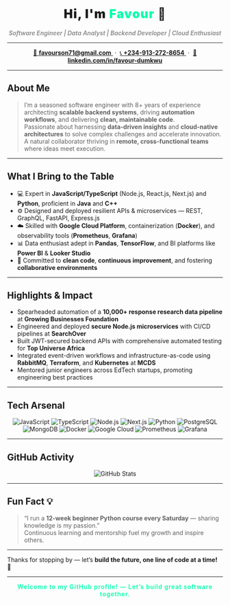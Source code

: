 <h1 align="center" style="font-weight: 900; letter-spacing: 1.5px;">
  Hi, I'm <span style="color:#00FFAB;">Favour</span> 👋
</h1>

<p align="center" style="font-style: italic; font-weight: 600; color:#888;">
  Software Engineer | Data Analyst | Backend Developer | Cloud Enthusiast
</p>

---

<p align="center">
  <a href="mailto:favourson71@gmail.com" title="Email">
    📧 <strong>favourson71@gmail.com</strong>
  </a> &nbsp;&middot;&nbsp;
  <a href="tel:+2349132728654" title="Phone">
    📞 <strong>+234-913-272-8654</strong>
  </a> &nbsp;&middot;&nbsp;
  <a href="https://linkedin.com/in/favour-dumkwu" target="_blank" rel="noopener noreferrer" title="LinkedIn">
    🔗 <strong>linkedin.com/in/favour-dumkwu</strong>
  </a>
</p>

---

## About Me

> I’m a seasoned software engineer with 8+ years of experience architecting **scalable backend systems**, driving **automation workflows**, and delivering **clean, maintainable code**.  
> Passionate about harnessing **data-driven insights** and **cloud-native architectures** to solve complex challenges and accelerate innovation.  
> A natural collaborator thriving in **remote, cross-functional teams** where ideas meet execution.

---

## What I Bring to the Table

- 💻 Expert in **JavaScript/TypeScript** (Node.js, React.js, Next.js) and **Python**, proficient in **Java** and **C++**  
- ⚙️ Designed and deployed resilient APIs & microservices — REST, GraphQL, FastAPI, Express.js  
- ☁️ Skilled with **Google Cloud Platform**, containerization (**Docker**), and observability tools (**Prometheus**, **Grafana**)  
- 📊 Data enthusiast adept in **Pandas**, **TensorFlow**, and BI platforms like **Power BI** & **Looker Studio**  
- 🚀 Committed to **clean code**, **continuous improvement**, and fostering **collaborative environments**

---

## Highlights & Impact

- Spearheaded automation of a **10,000+ response research data pipeline** at **Growing Businesses Foundation**  
- Engineered and deployed **secure Node.js microservices** with CI/CD pipelines at **SearchOver**  
- Built JWT-secured backend APIs with comprehensive automated testing for **Top Universe Africa**  
- Integrated event-driven workflows and infrastructure-as-code using **RabbitMQ**, **Terraform**, and **Kubernetes** at **MCDS**  
- Mentored junior engineers across EdTech startups, promoting engineering best practices

---

## Tech Arsenal

<p align="center">
  <img src="https://img.shields.io/badge/JavaScript-F7DF1E?style=for-the-badge&logo=javascript&logoColor=black" alt="JavaScript" />
  <img src="https://img.shields.io/badge/TypeScript-3178C6?style=for-the-badge&logo=typescript&logoColor=white" alt="TypeScript" />
  <img src="https://img.shields.io/badge/Node.js-339933?style=for-the-badge&logo=nodedotjs&logoColor=white" alt="Node.js" />
  <img src="https://img.shields.io/badge/Next.js-000000?style=for-the-badge&logo=nextdotjs&logoColor=white" alt="Next.js" />
  <img src="https://img.shields.io/badge/Python-3776AB?style=for-the-badge&logo=python&logoColor=white" alt="Python" />
  <img src="https://img.shields.io/badge/PostgreSQL-316192?style=for-the-badge&logo=postgresql&logoColor=white" alt="PostgreSQL" />
  <img src="https://img.shields.io/badge/MongoDB-47A248?style=for-the-badge&logo=mongodb&logoColor=white" alt="MongoDB" />
  <img src="https://img.shields.io/badge/Docker-2496ED?style=for-the-badge&logo=docker&logoColor=white" alt="Docker" />
  <img src="https://img.shields.io/badge/Google_Cloud-4285F4?style=for-the-badge&logo=googlecloud&logoColor=white" alt="Google Cloud" />
  <img src="https://img.shields.io/badge/Prometheus-E6522C?style=for-the-badge&logo=prometheus&logoColor=white" alt="Prometheus" />
  <img src="https://img.shields.io/badge/Grafana-F46800?style=for-the-badge&logo=grafana&logoColor=white" alt="Grafana" />
</p>

---

## GitHub Activity

<p align="center">
  <img src="https://github-readme-stats.vercel.app/api?username=dumkwu&show_icons=true&theme=tokyonight" alt="GitHub Stats" />
</p>

---

## Fun Fact 💡

> “I run a **12-week beginner Python course every Saturday** — sharing knowledge is my passion.”  
> Continuous learning and mentorship fuel my growth and inspire others.

---

Thanks for stopping by — let’s **build the future, one line of code at a time!** 🚀

---

<p align="center" style="font-weight: 600; color:#00FFAB; letter-spacing: 1px;">
  Welcome to my GitHub profile! — Let’s build great software together.
</p>
